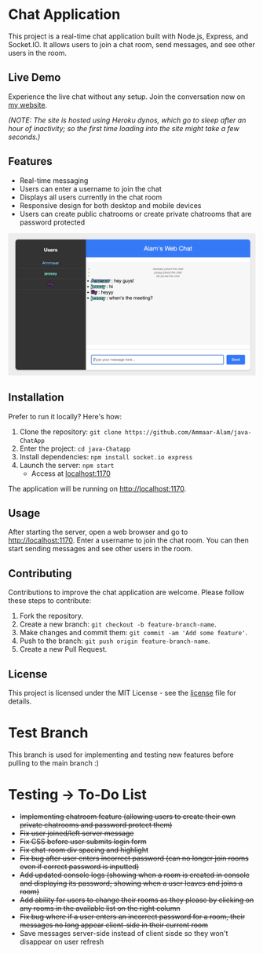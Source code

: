 # Chat Application

This project is a real-time chat application built with Node.js, Express, and Socket.IO. It allows users to join a chat room, send messages, and see other users in the room.

## Live Demo

Experience the live chat without any setup. Join the conversation now on [my website](https://webchat.ammaar.xyz).

*(NOTE: The site is hosted using Heroku dynos, which go to sleep after an hour of inactivity; so the first time loading into the site might take a few seconds.)*

## Features

- Real-time messaging
- Users can enter a username to join the chat
- Displays all users currently in the chat room
- Responsive design for both desktop and mobile devices
- Users can create public chatrooms or create private chatrooms that are password protected

![Chat GUI](https://github.com/Ammaar-Alam/java-ChatApp/blob/main/WebChatGUI.png?raw=true)

## Installation

Prefer to run it locally? Here's how:

1. Clone the repository: `git clone https://github.com/Ammaar-Alam/java-ChatApp`
2. Enter the project: `cd java-Chatapp`
3. Install dependencies: `npm install socket.io express`
4. Launch the server: `npm start`
   - Access at [localhost:1170](http://localhost:1170)

The application will be running on [http://localhost:1170](http://localhost:1170).

## Usage

After starting the server, open a web browser and go to [http://localhost:1170](http://localhost:1170). Enter a username to join the chat room. You can then start sending messages and see other users in the room.

## Contributing

Contributions to improve the chat application are welcome. Please follow these steps to contribute:

1. Fork the repository.
2. Create a new branch: `git checkout -b feature-branch-name`.
3. Make changes and commit them: `git commit -am 'Add some feature'`.
4. Push to the branch: `git push origin feature-branch-name`.
5. Create a new Pull Request.

## License

This project is licensed under the MIT License - see the [license](/LICENSE.md) file for details.


# Test Branch
This branch is used for implementing and testing new features before pulling to the main branch :)

# Testing -> To-Do List
   - ~~Implementing chatroom feature (allowing users to create their own private chatrooms and password protect them)~~
   - ~~Fix user joined/left server message~~
   - ~~Fix CSS before user submits login form~~
   - ~~Fix chat-room div spacing and highlight~~
   - ~~Fix bug after user enters incorrect password (can no longer join rooms even if correct password is inputted)~~
   - ~~Add updated console logs (showing when a room is created in console and displaying its password; showing when a user leaves and joins a room)~~
   - ~~Add ability for users to change their rooms as they please by clicking on any rooms in the available list on the right column~~
   - ~~Fix bug where if a user enters an incorrect password for a room, their messages no long appear client-side in their current room~~
   - Save messages server-side instead of client sisde so they won't disappear on user refresh
